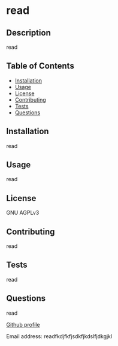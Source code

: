 # read

  ## Description

  read

  ## Table of Contents

  * [Installation](#installation)
  * [Usage](#usage)
  * [License](#license)
  * [Contributing](#contributing)
  * [Tests](#tests)
  * [Questions](#questions)

  ## Installation

  read
  
  ## Usage
 
  read

  ## License

  GNU AGPLv3

  ## Contributing

  read

  ## Tests

  read

  ## Questions

  read
  
  [Github profile](https://github.com/readjfkdf) 

  Email address: readfkdjfkfjsdkfjkdslfjdkgjkl

